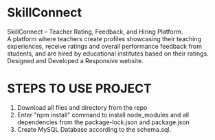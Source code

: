 # SkillConnect
SkillConnect – Teacher Rating, Feedback, and Hiring Platform.  
A platform where teachers create profiles showcasing their teaching experiences, receive ratings and overall performance feedback from students, and are hired by educational institutes based on their ratings. Designed and Developed a Responsive website.


# STEPS TO USE PROJECT
1. Download all files and directory from the repo
2. Enter "npm install" command to install node_modules and all dependencies from the package-lock.json and package.json
3. Create MySQL Database according to the schema.sql.
